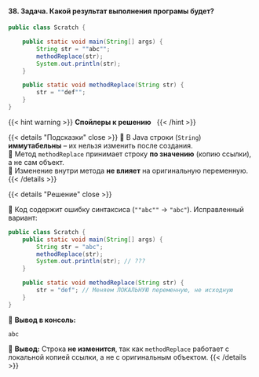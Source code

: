 #### 38. Задача. Какой результат выполнения програмы будет?


```java
public class Scratch {

    public static void main(String[] args) {
        String str = ""abc"";
        methodReplace(str);
        System.out.println(str);
    }

    public static void methodReplace(String str) {
        str = ""def"";
    }
}
```

{{< hint warning >}}
**Спойлеры к решению**  
{{< /hint >}}

{{< details "Подсказки" close >}}
🔹 В Java строки (`String`) **иммутабельны** – их нельзя изменить после создания.  
🔹 Метод `methodReplace` принимает строку **по значению** (копию ссылки), а не сам объект.  
🔹 Изменение внутри метода **не влияет** на оригинальную переменную.
{{< /details >}}

{{< details "Решение" close >}}

🔹 Код содержит ошибку синтаксиса (`""abc""` → `"abc"`). Исправленный вариант:

```java
public class Scratch {
    public static void main(String[] args) {
        String str = "abc";
        methodReplace(str);
        System.out.println(str); // ???
    }

    public static void methodReplace(String str) {
        str = "def"; // Меняем ЛОКАЛЬНУЮ переменную, не исходную
    }
}
```

🔹 **Вывод в консоль:**

```
abc
```

🚀 **Вывод:** Строка **не изменится**, так как `methodReplace` работает с локальной копией ссылки, а не с оригинальным объектом.
{{< /details >}}


